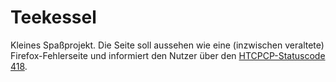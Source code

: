 Teekessel
=========

Kleines Spaßprojekt. Die Seite soll aussehen wie eine (inzwischen veraltete) Firefox-Fehlerseite und informiert den Nutzer über den [HTCPCP-Statuscode 418](https://de.wikipedia.org/wiki/Hyper_Text_Coffee_Pot_Control_Protocol).
